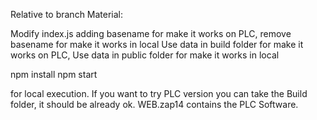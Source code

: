 Relative to branch Material:

Modify index.js adding basename for make it works on PLC, remove basename for make it works in local
Use data in build folder for make it works on PLC, Use data in public folder for make it works in local

npm install
npm start

for local execution.
If you want to try PLC version you can take the Build folder, it should be already ok.
WEB.zap14 contains the PLC Software.